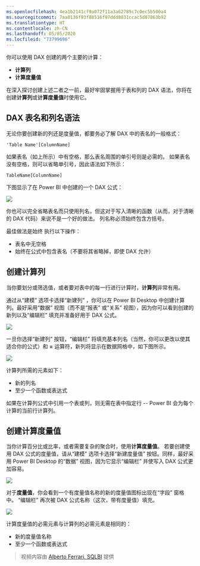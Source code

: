 ```yaml
---
ms.openlocfilehash: 4ea1b2141cf9a072f11a3a62789c7c0ec5b500a4
ms.sourcegitcommit: 7aa0136f93f88516f97ddd8031ccac5d07863b92
ms.translationtype: HT
ms.contentlocale: zh-CN
ms.lasthandoff: 05/05/2020
ms.locfileid: "73799696"
---
```

你可以使用 DAX 创建的两个主要的计算：

* **计算列**
* **计算度量值**

在深入探讨创建上述二者之一前，最好牢固掌握用于表和列的 DAX 语法，你将在创建**计算列**或**计算度量值**时使用它。

## <a name="dax-table-and-column-name-syntax"></a>DAX 表名和列名语法
无论你要创建新的列还是度量值，都要务必了解 DAX 中的表名的一般格式：

    'Table Name'[ColumnName]

如果表名（如上所示）中有空格，那么表名周围的单引号则是必需的。 如果表名没有空格，则可以省略单引号，因此语法如下所示：

    TableName[ColumnName]

下图显示了在 Power BI 中创建的一个 DAX 公式：

![](media/7-2-dax-calculation-types/dax-calc-types_1.png)

你也可以完全省略表名而只使用列名，但这对于写入清晰的函数（从而，对于清晰的 DAX 代码）来说不是一个好的做法。 列名称必须始终包含方括号。

最佳做法是始终  执行以下操作：

* 表名中无空格
* 始终在公式中包含表名（不要将其省略掉，即使 DAX 允许）

## <a name="creating-calculated-columns"></a>创建计算列
当你要划分或筛选值，或者要对表中的每一行进行计算时，**计算列**非常有用。

通过从“建模”  选项卡选择“新建列”  ，你可以在 Power BI Desktop 中创建计算列。最好采用“数据”  视图（而不是“报表”  或“关系”  视图），因为你可以看到创建的新列以及“编辑栏”  填充并准备好用于 DAX 公式。

![](media/7-2-dax-calculation-types/dax-calc-types_2a.png)

一旦你选择“新建列”  按钮，“编辑栏”  将填充基本列名（当然，你可以更改以使其适合你的公式）和 **=** 运算符，新列将显示在数据网格中，如下图所示。

![](media/7-2-dax-calculation-types/dax-calc-types_3.png)

计算列所需的元素如下：

* 新的列名
* 至少一个函数或表达式

如果在计算列公式中引用一个表或列，则无需在表中指定行 -- Power BI 会为每个计算的当前行计算列。

## <a name="creating-calculated-measures"></a>创建计算度量值
当你计算百分比或比率，或者需要复杂的聚合时，使用**计算度量值**。 若要创建使用 DAX 公式的度量值，请从“建模”  选项卡选择“新建度量值”  按钮。同样，最好采用 Power BI Desktop 的“数据”  视图，因为它显示“编辑栏”  并使写入 DAX 公式更加容易。

![](media/7-2-dax-calculation-types/dax-calc-types_4.png)

对于**度量值**，你会看到一个有度量值名称的新的度量值图标出现在“字段”  窗格中。 “编辑栏”  再次被 DAX 公式名称（这次，带有度量值）填充。

![](media/7-2-dax-calculation-types/dax-calc-types_5.png)

计算度量值的必需元素与计算列的必需元素是相同的：

* 新的度量值名称
* 至少一个函数或表达式

> 视频内容由 [Alberto Ferrari, SQLBI](https://www.sqlbi.com/learning-dax) 提供
> 
> 

